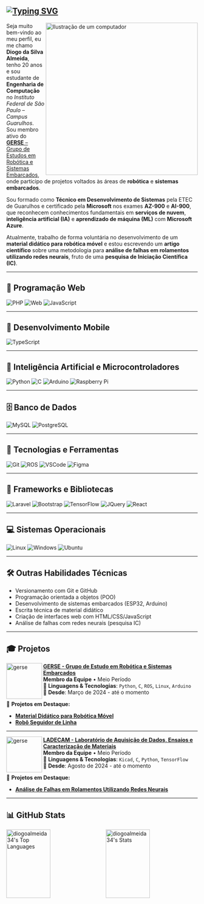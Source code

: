 ## [![Typing SVG](https://readme-typing-svg.demolab.com?font=Roboto&weight=600&size=25&pause=1000&vCenter=true&width=505&height=30&lines=%F0%9F%91%8B+Ol%C3%A1!+Eu+sou+o+Diogo+Da+Silva+Almeida+%F0%9F%91%8B;%F0%9F%91%8B+Hello!+I+am+Diogo+Da+Silva+Almeida+%F0%9F%91%8B;%F0%9F%91%8B+%E4%BD%A0%E5%A5%BD%EF%BC%81%E6%88%91%E6%98%AF%E8%BF%AA%E5%A5%A5%E6%88%88%C2%B7%E8%BE%BE%C2%B7%E5%B8%AD%E5%B0%94%E7%93%A6%C2%B7%E9%98%BF%E5%B0%94%E6%A2%85%E8%BE%BE+%F0%9F%91%8B;%F0%9F%91%8B+%C2%A1Hola!+Soy+Diogo+Da+Silva+Almeida+%F0%9F%91%8B)](https://git.io/typing-svg)

<!-- <a href="https://git.io/typing-svg"><img src="https://readme-typing-svg.demolab.com?font=Roboto&weight=600&size=25&pause=1000&vCenter=true&width=505&height=30&lines=%F0%9F%91%8B+Ol%C3%A1!+Eu+sou+o+Diogo+Almeida+%F0%9F%91%8B;%F0%9F%91%8B+Hello!+I+am+Diogo+Almeida+%F0%9F%91%8B;%F0%9F%91%8B+%E4%BD%A0%E5%A5%BD%EF%BC%81%E6%88%91%E6%98%AF%E8%BF%AA%E5%A5%A5%E6%88%88%C2%B7%E9%98%BF%E5%B0%94%E6%A2%85%E8%BE%BE+%F0%9F%91%8B;%F0%9F%91%8B+%C2%A1Hola!+Soy+Diogo+Almeida+%F0%9F%91%8B" alt="Typing SVG" /></a> -->

<img src="https://raw.githubusercontent.com/MicaelliMedeiros/micaellimedeiros/master/image/computer-illustration.png" alt="Ilustração de um computador" width="400px" align="right">

Seja muito bem-vindo ao meu perfil, eu me chamo **Diogo da Silva Almeida**, tenho 20 anos e sou estudante de **Engenharia de Computação** no *Instituto Federal de São Paulo – Campus Guarulhos*. Sou membro ativo do [**GERSE** – Grupo de Estudos em Robótica e Sistemas Embarcados](http://gru.ifsp.edu.br/index.php/gerse.html), onde participo de projetos voltados às áreas de **robótica** e **sistemas embarcados**.

Sou formado como **Técnico em Desenvolvimento de Sistemas** pela ETEC de Guarulhos e certificado pela **Microsoft** nos exames **AZ-900** e **AI-900**, que reconhecem conhecimentos fundamentais em **serviços de nuvem**, **inteligência artificial (IA)** e **aprendizado de máquina (ML)** com **Microsoft Azure**.

Atualmente, trabalho de forma voluntária no desenvolvimento de um **material didático para robótica móvel** e estou escrevendo um **artigo científico** sobre uma metodologia para **análise de falhas em rolamentos utilizando redes neurais**, fruto de uma **pesquisa de Iniciação Científica (IC)**.

---

## 🚀 Programação Web
![PHP](https://skillicons.dev/icons?i=php)
![Web](https://skillicons.dev/icons?i=html,css)
![JavaScript](https://skillicons.dev/icons?i=javascript)

---

## 📱 Desenvolvimento Mobile
![TypeScript](https://skillicons.dev/icons?i=ts)

---

## 🤖 Inteligência Artificial e Microcontroladores
![Python](https://skillicons.dev/icons?i=python)
![C](https://skillicons.dev/icons?i=c)
![Arduino](https://skillicons.dev/icons?i=arduino)
![Raspberry Pi](https://skillicons.dev/icons?i=raspberrypi)

---

## 🗄️ Banco de Dados
![MySQL](https://skillicons.dev/icons?i=mysql)
![PostgreSQL](https://skillicons.dev/icons?i=postgresql)

---

## 🤖 Tecnologias e Ferramentas
![Git](https://skillicons.dev/icons?i=git)
![ROS](https://skillicons.dev/icons?i=ros)
![VSCode](https://skillicons.dev/icons?i=vscode)
![Figma](https://skillicons.dev/icons?i=figma)

---

## 🧠 Frameworks e Bibliotecas
![Laravel](https://skillicons.dev/icons?i=laravel)
![Bootstrap](https://skillicons.dev/icons?i=bootstrap)
![TensorFlow](https://skillicons.dev/icons?i=tensorflow)
![JQuery](https://skillicons.dev/icons?i=jquery)
![React](https://skillicons.dev/icons?i=react)

---

## 💻 Sistemas Operacionais
![Linux](https://skillicons.dev/icons?i=linux)
![Windows](https://skillicons.dev/icons?i=windows)
![Ubuntu](https://skillicons.dev/icons?i=ubuntu)

---

## 🛠️ Outras Habilidades Técnicas
- Versionamento com Git e GitHub
- Programação orientada a objetos (POO)
- Desenvolvimento de sistemas embarcados (ESP32, Arduino)
- Escrita técnica de material didático
- Criação de interfaces web com HTML/CSS/JavaScript
- Análise de falhas com redes neurais (pesquisa IC)

---

## 🎓 Projetos

<p align="left">
  <img align="left" height="94px" width="94px" alt="gerse" src="https://avatars.githubusercontent.com/u/48525795?s=200&v=4"/>
</p>

[**GERSE - Grupo de Estudo em Robótica e Sistemas Embarcados**](http://gru.ifsp.edu.br/index.php/gerse.html)   
**Membro da Equipe** • Meio Período <br>
🔧 **Linguagens & Tecnologias**: `Python`, `C`, `ROS`, `Linux`, `Arduino`  
📅 **Desde**: Março de 2024 - até o momento  

📌 **Projetos em Destaque:**

- [**Material Didático para Robótica Móvel**](https://www.linkedin.com/in/diogo-da-silva-almeida/details/projects/)
- [**Robô Seguidor de Linha**](https://www.linkedin.com/in/diogo-da-silva-almeida/details/projects/)

---

<p align="left">
  <img align="left" height="94px" width="94px" alt="gerse" src="https://github.com/user-attachments/assets/1b3173c7-634b-40e2-91d0-fa43b36e0e60"/>

</p>

[**LADECAM - Laboratório de Aquisição de Dados, Ensaios e Caracterização de Materiais**](http://dgp.cnpq.br/dgp/espelhogrupo/8102924507174190)   
**Membro da Equipe** • Meio Período <br>
🔧 **Linguagens & Tecnologias**: `Kicad`, `C`, `Python`, `TensorFlow`  
📅 **Desde**: Agosto de 2024 - até o momento  

📌 **Projetos em Destaque:**

- [**Análise de Falhas em Rolamentos Utilizando Redes Neurais**](https://www.linkedin.com/in/diogo-da-silva-almeida/details/projects/)

---

## 📊 GitHub Stats

<div style="display: flex; justify-content: space-between; gap: 5px;">
  <img src="https://github-readme-stats.vercel.app/api/top-langs/?username=diogoalmeida34&theme=tokyonight&show_icons=true&hide_border=false&layout=compact" alt="diogoalmeida34's Top Languages" style="width: 48%; height: 180px; object-fit: cover;" />
  <img src="https://github-readme-stats.vercel.app/api?username=diogoalmeida34&theme=tokyonight&show_icons=true&hide_border=false&count_private=false" alt="diogoalmeida34's Stats" style="width: 48%; height: 180px; object-fit: cover;" />
</div>

